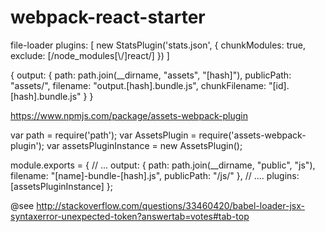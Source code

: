 # webpack-react-starter
 file-loader
 plugins: [
    new StatsPlugin('stats.json', {
      chunkModules: true,
      exclude: [/node_modules[\\\/]react/]
    })
 ]

{
    output: {
        path: path.join(__dirname, "assets", "[hash]"),
        publicPath: "assets/",
        filename: "output.[hash].bundle.js",
        chunkFilename: "[id].[hash].bundle.js"
    }
}

https://www.npmjs.com/package/assets-webpack-plugin

var path = require('path');
var AssetsPlugin = require('assets-webpack-plugin');
var assetsPluginInstance = new AssetsPlugin();
 
module.exports = {
    // ... 
    output: {
        path: path.join(__dirname, "public", "js"),
        filename: "[name]-bundle-[hash].js",
        publicPath: "/js/"
    },
    // .... 
    plugins: [assetsPluginInstance]
};

@see http://stackoverflow.com/questions/33460420/babel-loader-jsx-syntaxerror-unexpected-token?answertab=votes#tab-top






